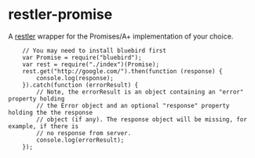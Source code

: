 # restler-promise

A [restler](https://github.com/danwrong/restler) wrapper for the Promises/A+ implementation of your choice. 

```
    // You may need to install bluebird first
    var Promise = require("bluebird");
    var rest = require("./index")(Promise);
    rest.get("http://google.com/").then(function (response) {
        console.log(response);
    }).catch(function (errorResult) {
        // Note, the errorResult is an object containing an "error" property holding
        // the Error object and an optional "response" property holding the the response
        // object (if any). The response object will be missing, for example, if there is
        // no response from server.
        console.log(errorResult);
    });
```
